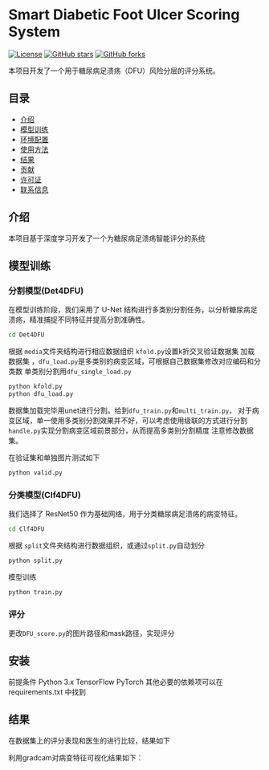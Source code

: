 # Smart Diabetic Foot Ulcer Scoring System

[![License](https://img.shields.io/github/license/用户名/仓库名)](LICENSE)
[![GitHub stars](https://img.shields.io/github/stars/用户名/仓库名)](https://github.com/用户名/仓库名/stargazers)
[![GitHub forks](https://img.shields.io/github/forks/用户名/仓库名)](https://github.com/用户名/仓库名/network)

本项目开发了一个用于糖尿病足溃疡（DFU）风险分层的评分系统。

## 目录

- [介绍](#介绍)
- [模型训练](#模型训练)
- [环境配置](#环境配置)
- [使用方法](#使用方法)
- [结果](#结果)
- [贡献](#贡献)
- [许可证](#许可证)
- [联系信息](#联系信息)

## 介绍

本项目基于深度学习开发了一个为糖尿病足溃疡智能评分的系统

## 模型训练

### 分割模型(Det4DFU)

在模型训练阶段，我们采用了 U-Net 结构进行多类别分割任务，以分析糖尿病足溃疡，精准捕捉不同特征并提高分割准确性。
```sh
cd Det4DFU
```
根据 `media`文件夹结构进行相应数据组织
`kfold.py`设置k折交叉验证数据集
加载数据集 ，`dfu_load.py`是多类别的病变区域，可根据自己数据集修改对应编码和分类数
单类别分割用`dfu_single_load.py`

```sh
python kfold.py
python dfu_load.py
```
数据集加载完毕用unet进行分割。给到`dfu_train.py`和`multi_train.py`，
对于病变区域，单一使用多类别分割效果并不好，可以考虑使用级联的方式进行分割
`handle.py`实现分割病变区域前景部分，从而提高多类别分割精度
注意修改数据集。

在验证集和单独图片测试如下
```sh
python valid.py
```



### 分类模型(Clf4DFU)
我们选择了 ResNet50 作为基础网络，用于分类糖尿病足溃疡的病变特征。
```sh
cd Clf4DFU
```
根据 `split`文件夹结构进行数据组织，或通过`split.py`自动划分
```sh
python split.py
```
模型训练
```sh
python train.py
```

### 评分
更改`DFU_score.py`的图片路径和mask路径，实现评分

## 安装
前提条件
Python 3.x
TensorFlow
PyTorch
其他必要的依赖项可以在 requirements.txt 中找到

## 结果
在数据集上的评分表现和医生的进行比较，结果如下


利用gradcam对病变特征可视化结果如下：
